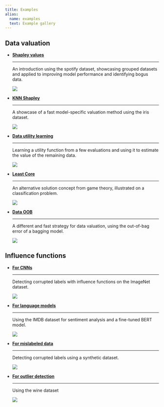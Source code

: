 ```yaml
---
title: Examples
alias:
  name: examples
  text: Example gallery
---
```


## Data valuation

<div class="grid cards" markdown>

-   [__Shapley values__](shapley_basic_spotify/)

    ---
    
    An introduction using the spotify dataset, showcasing grouped datasets and
    applied to improving model performance and identifying bogus data.

    [![](img/shapley_basic_spotify.png)](shapley_basic_spotify/)

-   [__KNN Shapley__](shapley_knn_flowers/)

    ---

    A showcase of a fast model-specific valuation method using the iris dataset. 

    [![](img/shapley_knn_flowers.png)](shapley_knn_flowers/)

-   [__Data utility learning__](shapley_utility_learning/)
    
    ---
    
    Learning a utility function from a few evaluations and using it to estimate
    the value of the remaining data.
    
    [![](img/shapley_utility_learning.png)](shapley_utility_learning/)

-   [__Least Core__](least_core_basic/)

    ---

    An alternative solution concept from game theory, illustrated on a
    classification problem.

    [![](img/least_core_basic.png)](least_core_basic/)

-  [__Data OOB__](data_oob/)

    ---

    A different and fast strategy for data valuation, using the out-of-bag
    error of a bagging model.

    [![](img/data_oob.png)](data_oob/)

</div>


## Influence functions

<div class="grid cards" markdown>

-   [__For CNNs__](influence_imagenet)

    ---

    Detecting corrupted labels with influence functions on the ImageNet dataset.

    [![](img/influence_imagenet.png)](influence_imagenet/)

-  [__For language models__](influence_sentiment_analysis/)

    ---

    Using the IMDB dataset for sentiment analysis and a fine-tuned BERT model.

    [![](img/influence_sentiment_analysis.png)](influence_sentiment_analysis/)

-   [__For mislabeled data__](influence_synthetic/)

    ---

    Detecting corrupted labels using a synthetic dataset.

    [![](img/influence_functions_example.png)](influence_synthetic/)

-   [__For outlier detection__](influence_wine/)

    ---

    Using the wine dataset

    [![](img/influence_wine.png)](influence_wine/)


</div>
